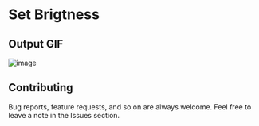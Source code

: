 # Set Brigtness  
## Output GIF
![image](https://drive.google.com/uc?export=download&id=1ggO0OkTzAhDM6dcdCz4soeyqqhYbznkc)


## Contributing  
Bug reports, feature requests, and so on are always welcome. Feel free to leave a note in the Issues section.
